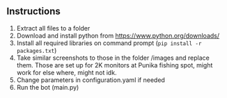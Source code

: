 ## Instructions
1. Extract all files to a folder
2. Download and install python from https://www.python.org/downloads/
2. Install all required libraries on command prompt (`pip install -r packages.txt`)
4. Take similar screenshots to those in the folder /images and replace them. Those are set up for 2K monitors at Punika fishing spot, might work for else where, might not idk.
5. Change parameters in configuration.yaml if needed
4. Run the bot (main.py)
